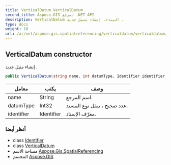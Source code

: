 ```yaml
---
title: VerticalDatum.VerticalDatum
second_title: Aspose.GIS لمرجع .NET API
description: VerticalDatum البناء. إنشاء مثيل جديد .
type: docs
weight: 10
url: /ar/net/aspose.gis.spatialreferencing/verticaldatum/verticaldatum/
---
```

## VerticalDatum constructor

إنشاء مثيل جديد .

```csharp
public VerticalDatum(string name, int datumType, Identifier identifier = null)
```

| معامل | يكتب | وصف |
| --- | --- | --- |
| name | String | اسم المرجع. |
| datumType | Int32 | عدد صحيح ، يمثل نوع المسند. |
| identifier | Identifier | معرّف الإسناد. |

### أنظر أيضا

* class [Identifier](../../identifier/)
* class [VerticalDatum](../)
* مساحة الاسم [Aspose.Gis.SpatialReferencing](../../verticaldatum/)
* المجسم [Aspose.GIS](../../../)


